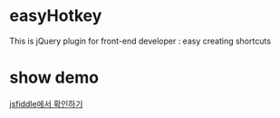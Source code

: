 # easyHotkey
This is jQuery plugin for front-end developer : easy creating shortcuts

# show demo
[jsfiddle에서 확인하기](https://jsfiddle.net/hkpking/1mkqfe2h/16/)
